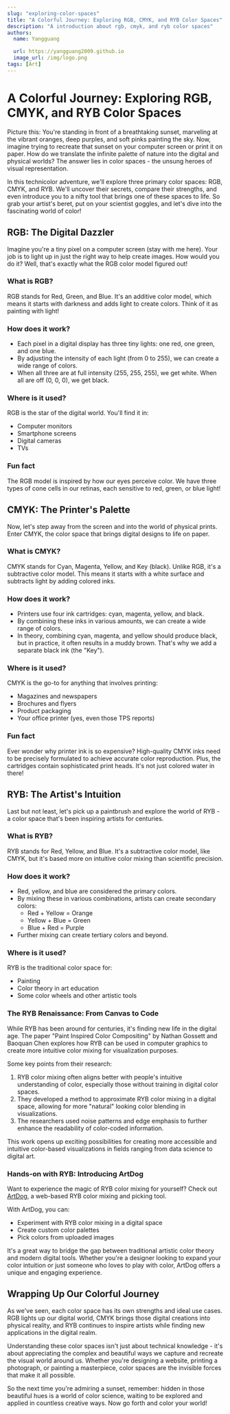 ```yaml
---
slug: "exploring-color-spaces"
title: "A Colorful Journey: Exploring RGB, CMYK, and RYB Color Spaces"
description: "A introduction about rgb, cmyk, and ryb color spaces"
authors:
  name: Yangguang

  url: https://yangguang2009.github.io
  image_url: /img/logo.png
tags: [Art]
---
```


# A Colorful Journey: Exploring RGB, CMYK, and RYB Color Spaces

Picture this: You're standing in front of a breathtaking sunset, marveling at the vibrant oranges, deep purples, and soft pinks painting the sky. Now, imagine trying to recreate that sunset on your computer screen or print it on paper. How do we translate the infinite palette of nature into the digital and physical worlds? The answer lies in color spaces - the unsung heroes of visual representation.

In this technicolor adventure, we'll explore three primary color spaces: RGB, CMYK, and RYB. We'll uncover their secrets, compare their strengths, and even introduce you to a nifty tool that brings one of these spaces to life. So grab your artist's beret, put on your scientist goggles, and let's dive into the fascinating world of color!

<!-- truncate -->

## RGB: The Digital Dazzler

Imagine you're a tiny pixel on a computer screen (stay with me here). Your job is to light up in just the right way to help create images. How would you do it? Well, that's exactly what the RGB color model figured out!

### What is RGB?

RGB stands for Red, Green, and Blue. It's an additive color model, which means it starts with darkness and adds light to create colors. Think of it as painting with light!

### How does it work?

- Each pixel in a digital display has three tiny lights: one red, one green, and one blue.
- By adjusting the intensity of each light (from 0 to 255), we can create a wide range of colors.
- When all three are at full intensity (255, 255, 255), we get white. When all are off (0, 0, 0), we get black.

### Where is it used?

RGB is the star of the digital world. You'll find it in:

- Computer monitors
- Smartphone screens
- Digital cameras
- TVs

### Fun fact

The RGB model is inspired by how our eyes perceive color. We have three types of cone cells in our retinas, each sensitive to red, green, or blue light!

## CMYK: The Printer's Palette

Now, let's step away from the screen and into the world of physical prints. Enter CMYK, the color space that brings digital designs to life on paper.

### What is CMYK?

CMYK stands for Cyan, Magenta, Yellow, and Key (black). Unlike RGB, it's a subtractive color model. This means it starts with a white surface and subtracts light by adding colored inks.

### How does it work?

- Printers use four ink cartridges: cyan, magenta, yellow, and black.
- By combining these inks in various amounts, we can create a wide range of colors.
- In theory, combining cyan, magenta, and yellow should produce black, but in practice, it often results in a muddy brown. That's why we add a separate black ink (the "Key").

### Where is it used?

CMYK is the go-to for anything that involves printing:

- Magazines and newspapers
- Brochures and flyers
- Product packaging
- Your office printer (yes, even those TPS reports)

### Fun fact

Ever wonder why printer ink is so expensive? High-quality CMYK inks need to be precisely formulated to achieve accurate color reproduction. Plus, the cartridges contain sophisticated print heads. It's not just colored water in there!

## RYB: The Artist's Intuition

Last but not least, let's pick up a paintbrush and explore the world of RYB - a color space that's been inspiring artists for centuries.

### What is RYB?

RYB stands for Red, Yellow, and Blue. It's a subtractive color model, like CMYK, but it's based more on intuitive color mixing than scientific precision.

### How does it work?

- Red, yellow, and blue are considered the primary colors.
- By mixing these in various combinations, artists can create secondary colors:
  - Red + Yellow = Orange
  - Yellow + Blue = Green
  - Blue + Red = Purple
- Further mixing can create tertiary colors and beyond.

### Where is it used?

RYB is the traditional color space for:

- Painting
- Color theory in art education
- Some color wheels and other artistic tools

### The RYB Renaissance: From Canvas to Code

While RYB has been around for centuries, it's finding new life in the digital age. The paper "Paint Inspired Color Compositing" by Nathan Gossett and Baoquan Chen explores how RYB can be used in computer graphics to create more intuitive color mixing for visualization purposes.

Some key points from their research:

1. RYB color mixing often aligns better with people's intuitive understanding of color, especially those without training in digital color spaces.
2. They developed a method to approximate RYB color mixing in a digital space, allowing for more "natural" looking color blending in visualizations.
3. The researchers used noise patterns and edge emphasis to further enhance the readability of color-coded information.

This work opens up exciting possibilities for creating more accessible and intuitive color-based visualizations in fields ranging from data science to digital art.

### Hands-on with RYB: Introducing ArtDog

Want to experience the magic of RYB color mixing for yourself? Check out [ArtDog](https://artdog.weblab.fun), a web-based RYB color mixing and picking tool.

With ArtDog, you can:

- Experiment with RYB color mixing in a digital space
- Create custom color palettes
- Pick colors from uploaded images

It's a great way to bridge the gap between traditional artistic color theory and modern digital tools. Whether you're a designer looking to expand your color intuition or just someone who loves to play with color, ArtDog offers a unique and engaging experience.

## Wrapping Up Our Colorful Journey

As we've seen, each color space has its own strengths and ideal use cases. RGB lights up our digital world, CMYK brings those digital creations into physical reality, and RYB continues to inspire artists while finding new applications in the digital realm.

Understanding these color spaces isn't just about technical knowledge - it's about appreciating the complex and beautiful ways we capture and recreate the visual world around us. Whether you're designing a website, printing a photograph, or painting a masterpiece, color spaces are the invisible forces that make it all possible.

So the next time you're admiring a sunset, remember: hidden in those beautiful hues is a world of color science, waiting to be explored and applied in countless creative ways. Now go forth and color your world!
